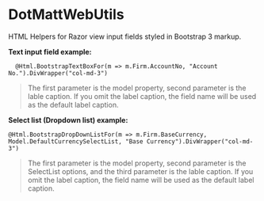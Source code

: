 # DotMattWebUtils
HTML Helpers for Razor view input fields styled in Bootstrap 3 markup.

**Text input field example:**

```
  @Html.BootstrapTextBoxFor(m => m.Firm.AccountNo, "Account No.").DivWrapper("col-md-3")
```  
> The first parameter is the model property, second parameter is the lable caption. If you omit the label caption, the field name will be used as the default label caption.

**Select list (Dropdown list) example:**

```
@Html.BootstrapDropDownListFor(m => m.Firm.BaseCurrency, Model.DefaultCurrencySelectList, "Base Currency").DivWrapper("col-md-3")
```
> The first parameter is the model property, second parameter is the SelectList options, and the third parameter is the lable caption. If you omit the label caption, the field name will be used as the default label caption.
